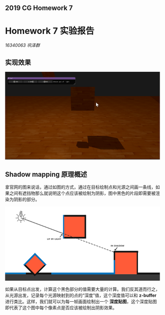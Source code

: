 <h2>2019 CG Homework 7</h2>

# Homework 7 实验报告

*16340063 巩泽群*

## 实现效果

![1557761580851](assets/1557761580851.png)



## Shadow mapping 原理概述

拿官网的图来说话，通过如图的方式，通过在目标绘制点和光源之间画一条线，如果之间有遮挡物那么就说明这个点应该被绘制为阴影，图中黑色的片段即需要被渲染为阴影的部分。

![img](assets/shadow_mapping_theory.png)

如果从目标点出发，计算这个黑色部分的值需要大量的计算。我们反其道而行之，从光源出发，记录每个光源映射到的点的“深度”值，这个深度值可以和 **z-buffer** 进行类比。这样，我们就可以为每一帧画面绘制出一个 **深度贴图**，这个深度贴图即代表了这个图中每个像素点是否应该被绘制出阴影效果。



